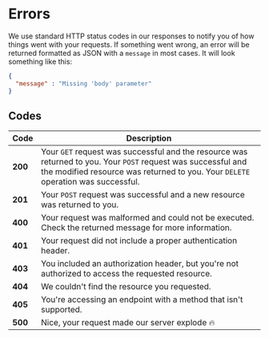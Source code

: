 # Errors
We use standard HTTP status codes in our responses to notify you of how things went with your requests. If something went wrong, an error will be returned formatted as JSON with a `message` in most cases. It will look something like this:

```json
{
  "message" : "Missing 'body' parameter"
}
```

## Codes

Code | Description
--- | ---
**200** | Your `GET` request was successful and the resource was returned to you. Your `POST` request was successful and the modified resource was returned to you. Your `DELETE` operation was successful.
**201** | Your `POST` request was successful and a new resource was returned to you.
**400** | Your request was malformed and could not be executed. Check the returned message for more information.
**401** | Your request did not include a proper authentication header.
**403** | You included an authorization header, but you're not authorized to access the requested resource.
**404** | We couldn't find the resource you requested.
**405** | You're accessing an endpoint with a method that isn't supported.
**500** | Nice, your request made our server explode :fire:
